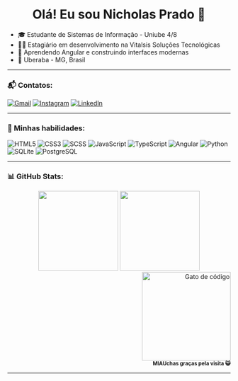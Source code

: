 <h1 align="center">Olá! Eu sou Nicholas Prado 👋</h1>

- 🎓 Estudante de Sistemas de Informação - Uniube 4/8
- 👨‍💻 Estagiário em desenvolvimento na Vitalsis Soluções Tecnológicas
- 🚀 Aprendendo Angular e construindo interfaces modernas
- 🌆 Uberaba - MG, Brasil

---

### 📬 Contatos:

[![Gmail](https://img.shields.io/badge/Gmail-D14836?style=for-the-badge&logo=gmail&logoColor=white)](mailto:nicholas.ps1000@gmail.com)
[![Instagram](https://img.shields.io/badge/Instagram-E4405F?style=for-the-badge&logo=instagram&logoColor=white)](https://www.instagram.com/_nicholaaas)
[![LinkedIn](https://img.shields.io/badge/LinkedIn-0A66C2?style=for-the-badge&logo=linkedin&logoColor=white)](https://www.linkedin.com/in/nicholas-prado-23001b24b)

---

### 🧠 Minhas habilidades:

![HTML5](https://img.shields.io/badge/HTML5-E34F26?style=for-the-badge&logo=html5&logoColor=white)
![CSS3](https://img.shields.io/badge/CSS3-1572B6?style=for-the-badge&logo=css3&logoColor=white)
![SCSS](https://img.shields.io/badge/SCSS-CC6699?style=for-the-badge&logo=sass&logoColor=white)
![JavaScript](https://img.shields.io/badge/JavaScript-F7DF1E?style=for-the-badge&logo=javascript&logoColor=black)
![TypeScript](https://img.shields.io/badge/TypeScript-007ACC?style=for-the-badge&logo=typescript&logoColor=white)
![Angular](https://img.shields.io/badge/Angular-DD0031?style=for-the-badge&logo=angular&logoColor=white)
![Python](https://img.shields.io/badge/Python-3670A0?style=for-the-badge&logo=python&logoColor=ffdd54)
![SQLite](https://img.shields.io/badge/SQLite-07405E?style=for-the-badge&logo=sqlite&logoColor=white)
![PostgreSQL](https://img.shields.io/badge/PostgreSQL-316192?style=for-the-badge&logo=postgresql&logoColor=white)

---

### 📊 GitHub Stats:

<div align="center">
  <img height="180em" src="https://github-readme-stats.vercel.app/api?username=nicholas-prado1320&show_icons=true&theme=radical" />
  <img height="180em" src="https://github-readme-stats.vercel.app/api/top-langs/?username=nicholas-prado1320&layout=compact&theme=radical"/>
</div>

<div align="right">
  <img src="assets/Coding The Matrix GIF.gif" alt="Gato de código" width="200"/><br>
  <sub><b>MIAUchas graças pela visita 😺</b></sub>
</div>

---
